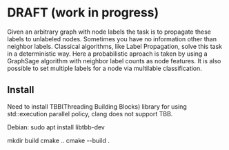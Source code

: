 # DRAFT (work in progress)
Given an arbitrary graph with node labels the task is to propagate these labels to unlabeled nodes. Sometimes you have no information other than neighbor labels.
Classical algorithms, like Label Propagation, solve this task in a deterministic way. Here a probabilistic aproach is taken by using a GraphSage algorithm with neighbor label counts as node features. It is also possible to set multiple labels for a node via multilable classification.

## Install
Need to install TBB(Threading Building Blocks) library for using std::execution parallel policy, clang does not support TBB.

Debian:
sudo apt install libtbb-dev

mkdir build
cmake ..
cmake --build .
